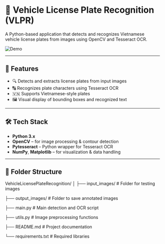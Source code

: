 # 🚗 Vehicle License Plate Recognition (VLPR)

A Python-based application that detects and recognizes Vietnamese vehicle license plates from images using OpenCV and Tesseract OCR.

![Demo](https://github.com/Loitranph/VehicleLicensePlateRecognition/assets/your-demo.gif)

---

## 📌 Features

- 🔍 Detects and extracts license plates from input images
- 🔠 Recognizes plate characters using Tesseract OCR
- 🇻🇳 Supports Vietnamese-style plates
- 🖼️ Visual display of bounding boxes and recognized text

---

## 🛠️ Tech Stack

- **Python 3.x**
- **OpenCV** – for image processing & contour detection
- **Pytesseract** – Python wrapper for Tesseract OCR
- **NumPy**, **Matplotlib** – for visualization & data handling

---

## 📂 Folder Structure
VehicleLicensePlateRecognition/
│
├── input_images/ # Folder for testing images

├── output_images/ # Folder to save annotated images

├── main.py # Main detection and OCR script

├── utils.py # Image preprocessing functions

├── README.md # Project documentation

└── requirements.txt # Required libraries
